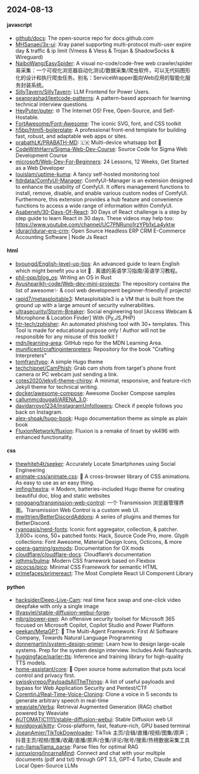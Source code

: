 ## 2024-08-13

#### javascript
* [github/docs](https://github.com/github/docs): The open-source repo for docs.github.com
* [MHSanaei/3x-ui](https://github.com/MHSanaei/3x-ui): Xray panel supporting multi-protocol multi-user expire day & traffic & ip limit (Vmess & Vless & Trojan & ShadowSocks & Wireguard)
* [NaiboWang/EasySpider](https://github.com/NaiboWang/EasySpider): A visual no-code/code-free web crawler/spider易采集：一个可视化浏览器自动化测试/数据采集/爬虫软件，可以无代码图形化的设计和执行爬虫任务。别名：ServiceWrapper面向Web应用的智能化服务封装系统。
* [SillyTavern/SillyTavern](https://github.com/SillyTavern/SillyTavern): LLM Frontend for Power Users.
* [seanprashad/leetcode-patterns](https://github.com/seanprashad/leetcode-patterns): A pattern-based approach for learning technical interview questions
* [HeyPuter/puter](https://github.com/HeyPuter/puter): 🌐 The Internet OS! Free, Open-Source, and Self-Hostable.
* [FortAwesome/Font-Awesome](https://github.com/FortAwesome/Font-Awesome): The iconic SVG, font, and CSS toolkit
* [h5bp/html5-boilerplate](https://github.com/h5bp/html5-boilerplate): A professional front-end template for building fast, robust, and adaptable web apps or sites.
* [prabathLK/PRABATH-MD](https://github.com/prabathLK/PRABATH-MD): 🇱🇰 Multi-device whatsapp bot 🎉
* [CodeWithHarry/Sigma-Web-Dev-Course](https://github.com/CodeWithHarry/Sigma-Web-Dev-Course): Source Code for Sigma Web Development Course
* [microsoft/Web-Dev-For-Beginners](https://github.com/microsoft/Web-Dev-For-Beginners): 24 Lessons, 12 Weeks, Get Started as a Web Developer
* [louislam/uptime-kuma](https://github.com/louislam/uptime-kuma): A fancy self-hosted monitoring tool
* [ltdrdata/ComfyUI-Manager](https://github.com/ltdrdata/ComfyUI-Manager): ComfyUI-Manager is an extension designed to enhance the usability of ComfyUI. It offers management functions to install, remove, disable, and enable various custom nodes of ComfyUI. Furthermore, this extension provides a hub feature and convenience functions to access a wide range of information within ComfyUI.
* [Asabeneh/30-Days-Of-React](https://github.com/Asabeneh/30-Days-Of-React): 30 Days of React challenge is a step by step guide to learn React in 30 days. These videos may help too: https://www.youtube.com/channel/UC7PNRuno1rzYPb1xLa4yktw
* [idurar/idurar-erp-crm](https://github.com/idurar/idurar-erp-crm): Open Source Headless ERP CRM E-Commerce Accounting Software | Node Js React

#### html
* [byoungd/English-level-up-tips](https://github.com/byoungd/English-level-up-tips): An advanced guide to learn English which might benefit you a lot 🎉 . 离谱的英语学习指南/英语学习教程。
* [phil-opp/blog_os](https://github.com/phil-opp/blog_os): Writing an OS in Rust
* [Ayushparikh-code/Web-dev-mini-projects](https://github.com/Ayushparikh-code/Web-dev-mini-projects): The repository contains the list of awesome✨ & cool web development beginner-friendly✌️ projects!
* [rapid7/metasploitable3](https://github.com/rapid7/metasploitable3): Metasploitable3 is a VM that is built from the ground up with a large amount of security vulnerabilities.
* [ultrasecurity/Storm-Breaker](https://github.com/ultrasecurity/Storm-Breaker): Social engineering tool [Access Webcam & Microphone & Location Finder] With {Py,JS,PHP}
* [htr-tech/zphisher](https://github.com/htr-tech/zphisher): An automated phishing tool with 30+ templates. This Tool is made for educational purpose only ! Author will not be responsible for any misuse of this toolkit !
* [mdn/learning-area](https://github.com/mdn/learning-area): GitHub repo for the MDN Learning Area.
* [munificent/craftinginterpreters](https://github.com/munificent/craftinginterpreters): Repository for the book "Crafting Interpreters"
* [tomfran/typo](https://github.com/tomfran/typo): A simple Hugo theme
* [techchipnet/CamPhish](https://github.com/techchipnet/CamPhish): Grab cam shots from target's phone front camera or PC webcam just sending a link.
* [cotes2020/jekyll-theme-chirpy](https://github.com/cotes2020/jekyll-theme-chirpy): A minimal, responsive, and feature-rich Jekyll theme for technical writing.
* [docker/awesome-compose](https://github.com/docker/awesome-compose): Awesome Docker Compose samples
* [callummcdougall/ARENA_3.0](https://github.com/callummcdougall/ARENA_3.0): 
* [davidarroyo1234/InstagramUnfollowers](https://github.com/davidarroyo1234/InstagramUnfollowers): Check if people follows you back on Instagram.
* [alex-shpak/hugo-book](https://github.com/alex-shpak/hugo-book): Hugo documentation theme as simple as plain book
* [FluxionNetwork/fluxion](https://github.com/FluxionNetwork/fluxion): Fluxion is a remake of linset by vk496 with enhanced functionality.

#### css
* [thewhiteh4t/seeker](https://github.com/thewhiteh4t/seeker): Accurately Locate Smartphones using Social Engineering
* [animate-css/animate.css](https://github.com/animate-css/animate.css): 🍿 A cross-browser library of CSS animations. As easy to use as an easy thing.
* [imfing/hextra](https://github.com/imfing/hextra): 🔯 Modern, batteries-included Hugo theme for creating beautiful doc, blog and static websites
* [ronggang/transmission-web-control](https://github.com/ronggang/transmission-web-control): 一个 Transmission 浏览器管理界面。Transmission Web Control is a custom web UI.
* [mwittrien/BetterDiscordAddons](https://github.com/mwittrien/BetterDiscordAddons): A series of plugins and themes for BetterDiscord.
* [ryanoasis/nerd-fonts](https://github.com/ryanoasis/nerd-fonts): Iconic font aggregator, collection, & patcher. 3,600+ icons, 50+ patched fonts: Hack, Source Code Pro, more. Glyph collections: Font Awesome, Material Design Icons, Octicons, & more
* [opera-gaming/gxmods](https://github.com/opera-gaming/gxmods): Documentation for GX mods
* [cloudflare/cloudflare-docs](https://github.com/cloudflare/cloudflare-docs): Cloudflare’s documentation
* [jgthms/bulma](https://github.com/jgthms/bulma): Modern CSS framework based on Flexbox
* [picocss/pico](https://github.com/picocss/pico): Minimal CSS Framework for semantic HTML
* [primefaces/primereact](https://github.com/primefaces/primereact): The Most Complete React UI Component Library

#### python
* [hacksider/Deep-Live-Cam](https://github.com/hacksider/Deep-Live-Cam): real time face swap and one-click video deepfake with only a single image
* [lllyasviel/stable-diffusion-webui-forge](https://github.com/lllyasviel/stable-diffusion-webui-forge): 
* [mbrg/power-pwn](https://github.com/mbrg/power-pwn): An offensive security toolset for Microsoft 365 focused on Microsoft Copilot, Copilot Studio and Power Platform
* [geekan/MetaGPT](https://github.com/geekan/MetaGPT): 🌟 The Multi-Agent Framework: First AI Software Company, Towards Natural Language Programming
* [donnemartin/system-design-primer](https://github.com/donnemartin/system-design-primer): Learn how to design large-scale systems. Prep for the system design interview. Includes Anki flashcards.
* [huggingface/parler-tts](https://github.com/huggingface/parler-tts): Inference and training library for high-quality TTS models.
* [home-assistant/core](https://github.com/home-assistant/core): 🏡 Open source home automation that puts local control and privacy first.
* [swisskyrepo/PayloadsAllTheThings](https://github.com/swisskyrepo/PayloadsAllTheThings): A list of useful payloads and bypass for Web Application Security and Pentest/CTF
* [CorentinJ/Real-Time-Voice-Cloning](https://github.com/CorentinJ/Real-Time-Voice-Cloning): Clone a voice in 5 seconds to generate arbitrary speech in real-time
* [weaviate/Verba](https://github.com/weaviate/Verba): Retrieval Augmented Generation (RAG) chatbot powered by Weaviate
* [AUTOMATIC1111/stable-diffusion-webui](https://github.com/AUTOMATIC1111/stable-diffusion-webui): Stable Diffusion web UI
* [kovidgoyal/kitty](https://github.com/kovidgoyal/kitty): Cross-platform, fast, feature-rich, GPU based terminal
* [JoeanAmier/TikTokDownloader](https://github.com/JoeanAmier/TikTokDownloader): TikTok 主页/合辑/直播/视频/图集/原声；抖音主页/视频/图集/收藏/直播/原声/合集/评论/账号/搜索/热榜数据采集工具
* [run-llama/llama_parse](https://github.com/run-llama/llama_parse): Parse files for optimal RAG
* [junruxiong/IncarnaMind](https://github.com/junruxiong/IncarnaMind): Connect and chat with your multiple documents (pdf and txt) through GPT 3.5, GPT-4 Turbo, Claude and Local Open-Source LLMs
